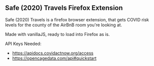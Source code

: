 ## Safe (2020) Travels Firefox Extension

Safe (2020) Travels is a firefox browser extension, that gets COVID risk levels for the county of the AirBnB room you're looking at.

Made with vanillaJS, ready to load into Firefox as is.

API Keys Needed:
* https://apidocs.covidactnow.org/access
* https://opencagedata.com/api#quickstart
